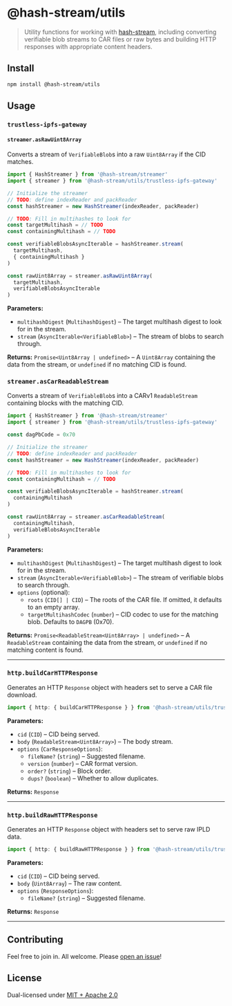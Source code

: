# @hash-stream/utils

> Utility functions for working with [hash-stream](https://github.com/vasco-santos/hash-stream), including converting verifiable blob streams to CAR files or raw bytes and building HTTP responses with appropriate content headers.

## Install

```sh
npm install @hash-stream/utils
```

## Usage

### `trustless-ipfs-gateway`

#### `streamer.asRawUint8Array`

Converts a stream of `VerifiableBlob`s into a raw `Uint8Array` if the CID matches.

```ts
import { HashStreamer } from '@hash-stream/streamer'
import { streamer } from '@hash-stream/utils/trustless-ipfs-gateway'

// Initialize the streamer
// TODO: define indexReader and packReader
const hashStreamer = new HashStreamer(indexReader, packReader)

// TODO: Fill in multihashes to look for
const targetMultihash = // TODO
const containingMultihash = // TODO

const verifiableBlobsAsyncIterable = hashStreamer.stream(
  targetMultihash,
  { containingMultihash }
)

const rawUint8Array = streamer.asRawUint8Array(
  targetMultihash,
  verifiableBlobsAsyncIterable
)
```

**Parameters:**

- `multihashDigest` (`MultihashDigest`) – The target multihash digest to look for in the stream.
- `stream` (`AsyncIterable<VerifiableBlob>`) – The stream of blobs to search through.

**Returns:** `Promise<Uint8Array | undefined>` – A `Uint8Array` containing the data from the stream, or `undefined` if no matching CID is found.

### `streamer.asCarReadableStream`

Converts a stream of `VerifiableBlob`s into a CARv1 `ReadableStream` containing blocks with the matching CID.

```ts
import { HashStreamer } from '@hash-stream/streamer'
import { streamer } from '@hash-stream/utils/trustless-ipfs-gateway'

const dagPbCode = 0x70

// Initialize the streamer
// TODO: define indexReader and packReader
const hashStreamer = new HashStreamer(indexReader, packReader)

// TODO: Fill in multihashes to look for
const containingMultihash = // TODO

const verifiableBlobsAsyncIterable = hashStreamer.stream(
  containingMultihash
)

const rawUint8Array = streamer.asCarReadableStream(
  containingMultihash,
  verifiableBlobsAsyncIterable
)
```

**Parameters:**

- `multihashDigest` (`MultihashDigest`) – The target multihash digest to look for in the stream.
- `stream` (`AsyncIterable<VerifiableBlob>`) – The stream of verifiable blobs to search through.
- `options` (optional):
  - `roots` (`CID[] | CID`) – The roots of the CAR file. If omitted, it defaults to an empty array.
  - `targetMultihashCodec` (`number`) – CID codec to use for the matching blob. Defaults to `DAGPB` (0x70).

**Returns:** `Promise<ReadableStream<Uint8Array> | undefined>` – A `ReadableStream` containing the data from the stream, or `undefined` if no matching content is found.

---

### `http.buildCarHTTPResponse`

Generates an HTTP `Response` object with headers set to serve a CAR file download.

```ts
import { http: { buildCarHTTPResponse } } from '@hash-stream/utils/trustless-ipfs-gateway'
```

**Parameters:**

- `cid` (`CID`) – CID being served.
- `body` (`ReadableStream<Uint8Array>`) – The body stream.
- `options` (`CarResponseOptions`):
  - `fileName?` (`string`) – Suggested filename.
  - `version` (`number`) – CAR format version.
  - `order?` (`string`) – Block order.
  - `dups?` (`boolean`) – Whether to allow duplicates.

**Returns:** `Response`

---

### `http.buildRawHTTPResponse`

Generates an HTTP `Response` object with headers set to serve raw IPLD data.

```ts
import { http: { buildRawHTTPResponse } } from '@hash-stream/utils/trustless-ipfs-gateway'
```

**Parameters:**

- `cid` (`CID`) – CID being served.
- `body` (`Uint8Array`) – The raw content.
- `options` (`ResponseOptions`):
  - `fileName?` (`string`) – Suggested filename.

**Returns:** `Response`

---

## Contributing

Feel free to join in. All welcome. Please [open an issue](https://github.com/vasco-santos/hash-stream/issues)!

## License

Dual-licensed under [MIT + Apache 2.0](https://github.com/vasco-santos/hash-stream/blob/main/license.md)
